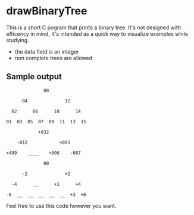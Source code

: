 # drawBinaryTree

This is a short C pogram that prints a binary tree.
It's not designed with efficency in mind, It's intended as a quick way to visualize examples while studying. 

  * the data field is an integer
  * non complete trees are allowed
   
## Sample output

```
              08                              

      04              12              

  02      06      10      14      

01  03  05  07  09  11  13  15  
```
```
            +832                            

    -012            +003            

+499    ____    +006    -007    

```

```
              00                              

      -2              +2              

  -4      __      +1      +4      

-6  __  __  __  __  __  +3  +6  
```
Feel free to use this code however you want.
